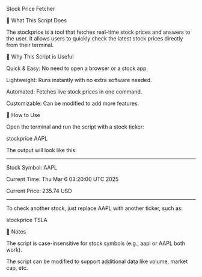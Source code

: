 Stock Price Fetcher

📌 What This Script Does

The stockprice is a tool that fetches real-time stock prices and answers to the user. It allows users to quickly check the latest stock prices directly from their terminal.

📌 Why This Script is Useful

Quick & Easy: No need to open a browser or a stock app.

Lightweight: Runs instantly with no extra software needed.

Automated: Fetches live stock prices in one command.

Customizable: Can be modified to add more features.

📌 How to Use

Open the terminal and run the script with a stock ticker:

stockprice AAPL

The output will look like this:

-----------------------------------

Stock Symbol: AAPL

Current Time: Thu Mar 6 03:20:00 UTC 2025

Current Price: 235.74 USD

-----------------------------------

To check another stock, just replace AAPL with another ticker, such as:

stockprice TSLA


📌 Notes

The script is case-insensitive for stock symbols (e.g., aapl or AAPL both work).

The script can be modified to support additional data like volume, market cap, etc.
